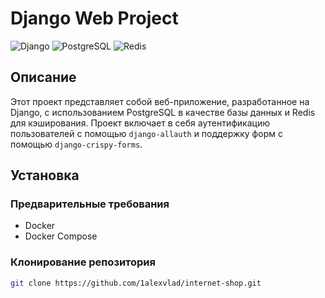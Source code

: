 # Django Web Project
![Django](https://img.shields.io/badge/Django-4.2.9-brightgreen)
![PostgreSQL](https://img.shields.io/badge/PostgreSQL-16.4-alpine-blue)
![Redis](https://img.shields.io/badge/Redis-7.0.5-alpine-red)
## Описание
Этот проект представляет собой веб-приложение, разработанное на Django, с использованием PostgreSQL в качестве базы данных и Redis для кэширования. Проект включает в себя аутентификацию пользователей с помощью `django-allauth` и поддержку форм с помощью `django-crispy-forms`.
## Установка
### Предварительные требования
- Docker
- Docker Compose
### Клонирование репозитория
```bash
git clone https://github.com/1alexvlad/internet-shop.git
